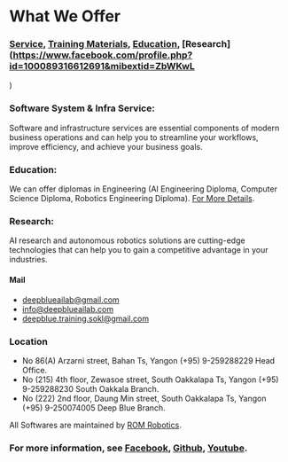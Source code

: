 # What We Offer
### [Service](https://romrobots.com),    [Training Materials](./trainingmaterials.md),    [Education](./education.md),     [Research](https://www.facebook.com/profile.php?id=100089316612691&mibextid=ZbWKwL
)

### Software System & Infra Service:
Software and infrastructure services are essential components of modern business operations and can help you to streamline your workflows, improve efficiency, and achieve your business goals.

### Education:
We can offer diplomas in Engineering (AI Engineering Diploma, Computer Science Diploma, Robotics Engineering Diploma). [For More Details](./education.md).
    
### Research:
AI research and autonomous robotics solutions are cutting-edge technologies that can help you to gain a competitive advantage in your industries.

#### Mail 
*   deepblueailab@gmail.com
*   info@deepblueailab.com
*   deepblue.training.sokl@gmail.com

### Location
*   No 86(A) Arzarni street, Bahan Ts, Yangon (+95) 9-259288229 Head Office.
*   No (215) 4th floor, Zewasoe street, South Oakkalapa Ts, Yangon (+95) 9-259288230 South Oakkala Branch.
*   No (222) 2nd floor, Daung Min street, South Oakkalapa Ts, Yangon (+95) 9-250074005 Deep Blue Branch.

All Softwares are maintained by [ROM Robotics](https://romrobots.com).

### For more information, see [Facebook](https://www.facebook.com/profile.php?id=100089316612691&mibextid=ZbWKwL), [Github](https://github.com/ROM-robotics), [Youtube](https://www.youtube.com/@ROMROBOTICS).

